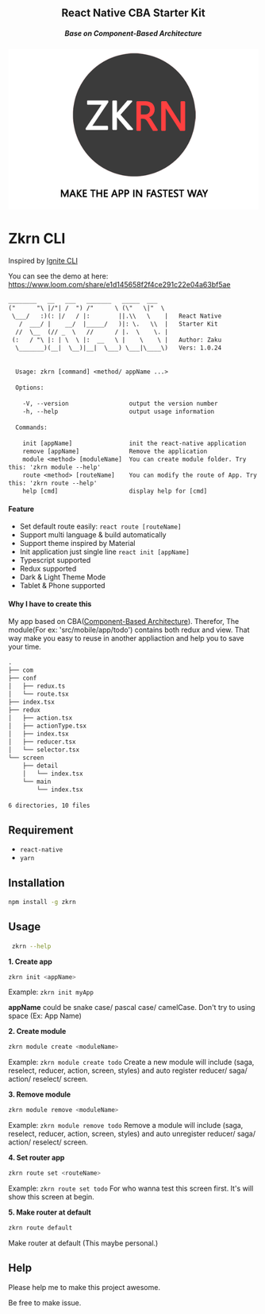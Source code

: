 <h2 align="center">
  React Native CBA Starter Kit
</h2>
<h5 align="center">
Base on Component-Based Architecture
</h5>
<p align="center">
<img src="https://github.com/tomzaku/react-native-cba-starter-kit/blob/ts/logo.png?raw=true">
</p>

# Zkrn CLI
Inspired by [Ignite CLI](https://github.com/infinitered/ignite)

You can see the demo at here: https://www.loom.com/share/e1d145658f2f4ce291c22e04a63bf5ae

```
________   __   ___   _______   _____  ___
("      "\ |/"| /  ") /"      \ (\"   \|"  \
 \___/   :)(: |/   / |:        ||.\\   \    |   React Native
   /  ___/ |    __/  |_____/   )|: \.   \\  |   Starter Kit
  //  \__  (// _  \   //      / |.  \    \. |
 (:   / "\ |: | \  \ |:  __   \ |    \    \ |   Author: Zaku
  \_______)(__|  \__)|__|  \___) \___|\____\)   Vers: 1.0.24


  Usage: zkrn [command] <method/ appName ...>

  Options:

    -V, --version                 output the version number
    -h, --help                    output usage information

  Commands:

    init [appName]                init the react-native application
    remove [appName]              Remove the application
    module <method> [moduleName]  You can create module folder. Try this: 'zkrn module --help'
    route <method> [routeName]    You can modify the route of App. Try this: 'zkrn route --help'
    help [cmd]                    display help for [cmd]
```
#### Feature

  + Set default route easily: `react route [routeName]`
  + Support multi language & build automatically
  + Support theme inspired by Material
  + Init application just single line `react init [appName]`
  + Typescript supported
  + Redux supported
  + Dark & Light Theme Mode
  + Tablet & Phone supported

#### Why I have to create this
  My app based on CBA([Component-Based Architecture](https://medium.com/@dan.shapiro1210/understanding-component-based-architecture-3ff48ec0c238)). Therefor, The module(For ex: 'src/mobile/app/todo') contains both redux and view. That way make you easy to reuse in another appliaction and help you to save your time.

``` 
.
├── com
├── conf
│   ├── redux.ts
│   └── route.tsx
├── index.tsx
├── redux
│   ├── action.tsx
│   ├── actionType.tsx
│   ├── index.tsx
│   ├── reducer.tsx
│   └── selector.tsx
└── screen
    ├── detail
    │   └── index.tsx
    └── main
        └── index.tsx

6 directories, 10 files
```
## Requirement

+ `react-native`
+ `yarn`

## Installation

``` bash
npm install -g zkrn
```

## Usage

``` bash
 zkrn --help
```

**1. Create app**

``` bash
zkrn init <appName>
```
Example: `zkrn init myApp`

**appName** could be snake case/ pascal case/ camelCase.
Don't try to using space (Ex: App Name)

**2. Create module**

``` bash
zkrn module create <moduleName>
```
Example: `zkrn module create todo`
Create a new module will include (saga, reselect, reducer, action, screen, styles) and auto register reducer/ saga/ action/ reselect/ screen.

**3. Remove module**

``` bash
zkrn module remove <moduleName>
```
Example: `zkrn module remove todo`
Remove a module will include (saga, reselect, reducer, action, screen, styles) and auto unregister reducer/ saga/ action/ reselect/ screen.

**4. Set router app**

``` bash
zkrn route set <routeName>
```
Example: `zkrn route set todo`
For who wanna test this screen first. It's will show this screen at begin.

**5. Make router at default**

``` bash
zkrn route default
```
Make router at default (This maybe personal.)

## Help

Please help me to make this project awesome.

Be free to make issue.
